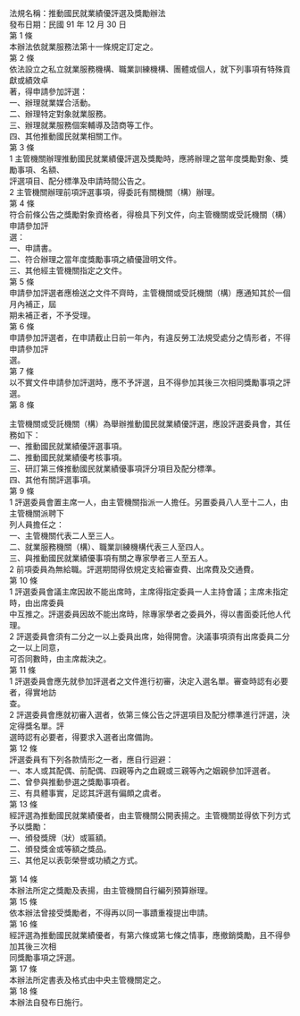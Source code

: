 法規名稱：推動國民就業績優評選及獎勵辦法  
發布日期：民國 91 年 12 月 30 日  
第 1 條  
本辦法依就業服務法第十一條規定訂定之。  
第 2 條  
依法設立之私立就業服務機構、職業訓練機構、團體或個人，就下列事項有特殊貢獻或績效卓  
著，得申請參加評選：  
一、辦理就業媒合活動。  
二、辦理特定對象就業服務。  
三、辦理就業服務個案輔導及諮商等工作。  
四、其他推動國民就業相關工作。  
第 3 條  
1 主管機關辦理推動國民就業績優評選及獎勵時，應將辦理之當年度獎勵對象、獎勵事項、名額、  
評選項目、配分標準及申請時間公告之。  
2 主管機關辦理前項評選事項，得委託有關機關（構）辦理。  
第 4 條  
符合前條公告之獎勵對象資格者，得檢具下列文件，向主管機關或受託機關（構）申請參加評  
選：  
一、申請書。  
二、符合辦理之當年度獎勵事項之績優證明文件。  
三、其他經主管機關指定之文件。  
第 5 條  
申請參加評選者應檢送之文件不齊時，主管機關或受託機關（構）應通知其於一個月內補正，屆  
期未補正者，不予受理。  
第 6 條  
申請參加評選者，在申請截止日前一年內，有違反勞工法規受處分之情形者，不得申請參加評  
選。  
第 7 條  
以不實文件申請參加評選時，應不予評選，且不得參加其後三次相同獎勵事項之評選。  
第 8 條  


主管機關或受託機關（構）為舉辦推動國民就業績優評選，應設評選委員會，其任務如下：  
一、推動國民就業績優評選事項。  
二、推動國民就業績優考核事項。  
三、研訂第三條推動國民就業績優事項評分項目及配分標準。  
四、其他有關評選事項。  
第 9 條  
1 評選委員會置主席一人，由主管機關指派一人擔任。另置委員八人至十二人，由主管機關派聘下  
列人員擔任之：  
一、主管機關代表二人至三人。  
二、就業服務機關（構）、職業訓練機構代表三人至四人。  
三、與推動國民就業績優事項有關之專家學者三人至五人。  
2 前項委員為無給職。評選期間得依規定支給審查費、出席費及交通費。  
第 10 條  
1 評選委員會議主席因故不能出席時，主席得指定委員一人主持會議；主席未指定時，由出席委員  
中互推之。評選委員因故不能出席時，除專家學者之委員外，得以書面委託他人代理。  
2 評選委員會須有二分之一以上委員出席，始得開會。決議事項須有出席委員二分之一以上同意，  
可否同數時，由主席裁決之。  
第 11 條  
1 評選委員會應先就參加評選者之文件進行初審，決定入選名單。審查時認有必要者，得實地訪  
查。  
2 評選委員會應就初審入選者，依第三條公告之評選項目及配分標準進行評選，決定得獎名單。評  
選時認有必要者，得要求入選者出席備詢。  
第 12 條  
評選委員有下列各款情形之一者，應自行迴避：  
一、本人或其配偶、前配偶、四親等內之血親或三親等內之姻親參加評選者。  
二、曾參與推動參選之獎勵事項者。  
三、有具體事實，足認其評選有偏頗之虞者。  
第 13 條  
經評選為推動國民就業績優者，由主管機關公開表揚之。主管機關並得依下列方式予以獎勵：  
一、頒發獎牌（狀）或匾額。  
二、頒發獎金或等額之獎品。  
三、其他足以表彰榮譽或功績之方式。  


第 14 條  
本辦法所定之獎勵及表揚，由主管機關自行編列預算辦理。  
第 15 條  
依本辦法曾接受獎勵者，不得再以同一事蹟重複提出申請。  
第 16 條  
經評選為推動國民就業績優者，有第六條或第七條之情事，應撤銷獎勵，且不得參加其後三次相  
同獎勵事項之評選。  
第 17 條  
本辦法所定書表及格式由中央主管機關定之。  
第 18 條  
本辦法自發布日施行。  


